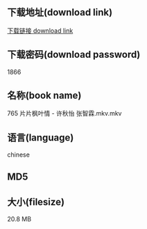 ## 下载地址(download link)
[下载链接 download link](https://voluble-croquembouche-d321dc.netlify.app/?s=765+%E7%89%87%E7%89%87%E6%9E%AB%E5%8F%B6%E6%83%85+-+%E8%AE%B8%E7%A7%8B%E6%80%A1+%E5%BC%A0%E6%99%BA%E9%9C%96.mkv)

## 下载密码(download password)
1866

## 名称(book name)
765 片片枫叶情 - 许秋怡 张智霖.mkv.mkv

## 语言(language)
chinese

## MD5


## 大小(filesize)
20.8 MB

